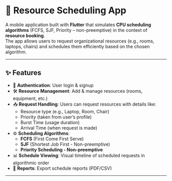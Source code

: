 # 📅 Resource Scheduling App

A mobile application built with **Flutter** that simulates **CPU scheduling algorithms** (FCFS, SJF, Priority – non-preemptive) in the context of **resource booking**.  
The app allows users to request organizational resources (e.g., rooms, laptops, chairs) and schedules them efficiently based on the chosen algorithm.  

---

## ✨ Features
- 🔑 **Authentication**: User login & signup  
- 🛠️ **Resource Management**: Add & manage resources (rooms, equipment, etc.)  
- 📥 **Request Handling**: Users can request resources with details like:
  - Resource type (e.g., Laptop, Room, Chair)
  - Priority (taken from user’s profile)
  - Burst Time (usage duration)
  - Arrival Time (when request is made)
- ⚙️ **Scheduling Algorithms**:
  - **FCFS** (First Come First Serve)
  - **SJF** (Shortest Job First - Non-preemptive)
  - **Priority Scheduling - Non-preemptive**
- 📊 **Schedule Viewing**: Visual timeline of scheduled requests in algorithmic order 
- 📑 **Reports**: Export schedule reports (PDF/CSV)  

---

